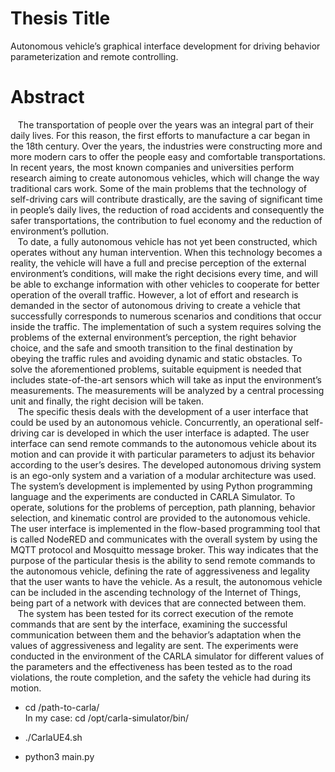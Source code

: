 # Thesis Title
Autonomous vehicle’s graphical interface development for driving
behavior parameterization and remote controlling.

# Abstract
&nbsp;&nbsp;&nbsp;The transportation of people over the years was an integral part of their daily lives.
For this reason, the first efforts to manufacture a car began in the 18th century. Over the
years, the industries were constructing more and more modern cars to offer the people
easy and comfortable transportations. In recent years, the most known companies and
universities perform research aiming to create autonomous vehicles, which will change the
way traditional cars work. Some of the main problems that the technology of self-driving
cars will contribute drastically, are the saving of significant time in people’s daily lives, the
reduction of road accidents and consequently the safer transportations, the contribution
to fuel economy and the reduction of environment’s pollution.<br/>
&nbsp;&nbsp;&nbsp;To date, a fully autonomous vehicle has not yet been constructed, which operates
without any human intervention. When this technology becomes a reality, the vehicle
will have a full and precise perception of the external environment’s conditions, will
make the right decisions every time, and will be able to exchange information with
other vehicles to cooperate for better operation of the overall traffic. However, a lot
of effort and research is demanded in the sector of autonomous driving to create a vehicle
that successfully corresponds to numerous scenarios and conditions that occur inside
the traffic. The implementation of such a system requires solving the problems of the
external environment’s perception, the right behavior choice, and the safe and smooth
transition to the final destination by obeying the traffic rules and avoiding dynamic and
static obstacles. To solve the aforementioned problems, suitable equipment is needed that
includes state-of-the-art sensors which will take as input the environment’s measurements.
The measurements will be analyzed by a central processing unit and finally, the right
decision will be taken.<br/>
&nbsp;&nbsp;&nbsp;The specific thesis deals with the development of a user interface that could be used
by an autonomous vehicle. Concurrently, an operational self-driving car is developed in
which the user interface is adapted. The user interface can send remote commands to
the autonomous vehicle about its motion and can provide it with particular parameters
to adjust its behavior according to the user’s desires. The developed autonomous driving
system is an ego-only system and a variation of a modular architecture was used. The
system’s development is implemented by using Python programming language and the
experiments are conducted in CARLA Simulator. To operate, solutions for the problems
of perception, path planning, behavior selection, and kinematic control are provided to the
autonomous vehicle. The user interface is implemented in the flow-based programming
tool that is called NodeRED and communicates with the overall system by using the
MQTT protocol and Mosquitto message broker. This way indicates that the purpose of
the particular thesis is the ability to send remote commands to the autonomous vehicle,
defining the rate of aggressiveness and legality that the user wants to have the vehicle.
As a result, the autonomous vehicle can be included in the ascending technology of the
Internet of Things, being part of a network with devices that are connected between
them.<br/>
&nbsp;&nbsp;&nbsp;The system has been tested for its correct execution of the remote commands that
are sent by the interface, examining the successful communication between them and
the behavior’s adaptation when the values of aggressiveness and legality are sent. The
experiments were conducted in the environment of the CARLA simulator for different
values of the parameters and the effectiveness has been tested as to the road violations,
the route completion, and the safety the vehicle had during its motion.

* cd /path-to-carla/  
In my case: cd /opt/carla-simulator/bin/

* ./CarlaUE4.sh
* python3 main.py
